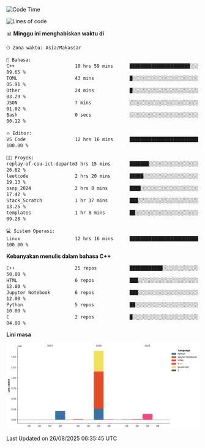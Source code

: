 <!--START_SECTION:waka-->
![Code Time](http://img.shields.io/badge/Code%20Time-415%20hrs%2029%20mins-blue)

![Lines of code](https://img.shields.io/badge/Sejak%20Hello%20World%20aku%20telah%20menulis-2.0%20million%20baris%20kode-blue)

📊 **Minggu ini menghabiskan waktu di** 

```text
🕑︎ Zona waktu: Asia/Makassar

💬 Bahasa: 
C++                      10 hrs 59 mins      ██████████████████████░░░   89.65 % 
TOML                     43 mins             █░░░░░░░░░░░░░░░░░░░░░░░░   05.91 % 
Other                    24 mins             █░░░░░░░░░░░░░░░░░░░░░░░░   03.29 % 
JSON                     7 mins              ░░░░░░░░░░░░░░░░░░░░░░░░░   01.02 % 
Bash                     0 secs              ░░░░░░░░░░░░░░░░░░░░░░░░░   00.12 % 

🔥 Editor: 
VS Code                  12 hrs 16 mins      █████████████████████████   100.00 % 

🐱‍💻 Proyek: 
replay-of-cou-ict-departm3 hrs 15 mins       ███████░░░░░░░░░░░░░░░░░░   26.62 % 
leetcode                 2 hrs 20 mins       █████░░░░░░░░░░░░░░░░░░░░   19.13 % 
osnp_2024                2 hrs 8 mins        ████░░░░░░░░░░░░░░░░░░░░░   17.42 % 
Stack_Scratch            1 hr 37 mins        ███░░░░░░░░░░░░░░░░░░░░░░   13.25 % 
templates                1 hr 8 mins         ██░░░░░░░░░░░░░░░░░░░░░░░   09.28 % 

💻 Sistem Operasi: 
Linux                    12 hrs 16 mins      █████████████████████████   100.00 % 
```

**Kebanyakan menulis dalam bahasa C++** 

```text
C++                      25 repos            ████████████░░░░░░░░░░░░░   50.00 % 
HTML                     6 repos             ███░░░░░░░░░░░░░░░░░░░░░░   12.00 % 
Jupyter Notebook         6 repos             ███░░░░░░░░░░░░░░░░░░░░░░   12.00 % 
Python                   5 repos             ██░░░░░░░░░░░░░░░░░░░░░░░   10.00 % 
C                        2 repos             █░░░░░░░░░░░░░░░░░░░░░░░░   04.00 % 
```



**Lini masa**

![Lines of Code chart](https://raw.githubusercontent.com/yusuf601/yusuf601/main/assets/bar_graph.png)


 Last Updated on 26/08/2025 06:35:45 UTC
<!--END_SECTION:waka-->

